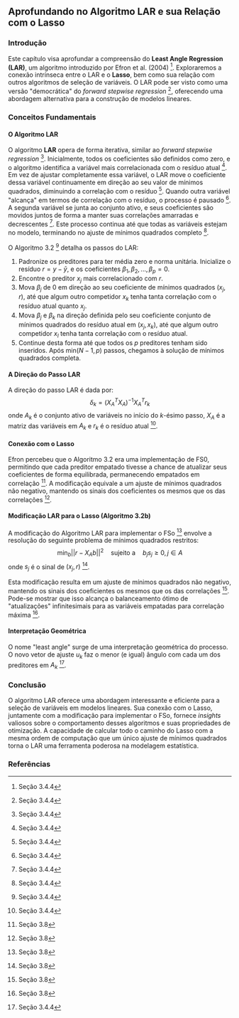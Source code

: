 ## Aprofundando no Algoritmo LAR e sua Relação com o Lasso

### Introdução
Este capítulo visa aprofundar a compreensão do **Least Angle Regression (LAR)**, um algoritmo introduzido por Efron et al. (2004) [^81]. Exploraremos a conexão intrínseca entre o LAR e o **Lasso**, bem como sua relação com outros algoritmos de seleção de variáveis. O LAR pode ser visto como uma versão "democrática" do *forward stepwise regression* [^81], oferecendo uma abordagem alternativa para a construção de modelos lineares.

### Conceitos Fundamentais
#### O Algoritmo LAR
O algoritmo **LAR** opera de forma iterativa, similar ao *forward stepwise regression* [^81].  Inicialmente, todos os coeficientes são definidos como zero, e o algoritmo identifica a variável mais correlacionada com o resíduo atual [^81]. Em vez de ajustar completamente essa variável, o LAR move o coeficiente dessa variável continuamente em direção ao seu valor de mínimos quadrados, diminuindo a correlação com o resíduo [^81]. Quando outra variável "alcança" em termos de correlação com o resíduo, o processo é pausado [^81]. A segunda variável se junta ao conjunto ativo, e seus coeficientes são movidos juntos de forma a manter suas correlações amarradas e decrescentes [^81]. Este processo continua até que todas as variáveis estejam no modelo, terminando no ajuste de mínimos quadrados completo [^81].

O Algoritmo 3.2 [^82] detalha os passos do LAR:
1.  Padronize os preditores para ter média zero e norma unitária. Inicialize o resíduo $r = y - \bar{y}$, e os coeficientes $\beta_1, \beta_2, ..., \beta_p = 0$.
2.  Encontre o preditor $x_j$ mais correlacionado com $r$.
3.  Mova $\beta_j$ de 0 em direção ao seu coeficiente de mínimos quadrados $(x_j, r)$, até que algum outro competidor $x_k$ tenha tanta correlação com o resíduo atual quanto $x_j$.
4.  Mova $\beta_j$ e $\beta_k$ na direção definida pelo seu coeficiente conjunto de mínimos quadrados do resíduo atual em $(x_j, x_k)$, até que algum outro competidor $x_l$ tenha tanta correlação com o resíduo atual.
5.  Continue desta forma até que todos os $p$ preditores tenham sido inseridos. Após min$(N-1, p)$ passos, chegamos à solução de mínimos quadrados completa.

#### A Direção do Passo LAR
A direção do passo LAR é dada por:
$$ \delta_k = (X_A^T X_A)^{-1} X_A^T r_k $$
onde $A_k$ é o conjunto ativo de variáveis no início do *k*-ésimo passo, $X_A$ é a matriz das variáveis em $A_k$ e $r_k$ é o resíduo atual [^82].

#### Conexão com o Lasso
Efron percebeu que o Algoritmo 3.2 era uma implementação de FS0, permitindo que cada preditor empatado tivesse a chance de atualizar seus coeficientes de forma equilibrada, permanecendo empatados em correlação [^88]. A modificação equivale a um ajuste de mínimos quadrados não negativo, mantendo os sinais dos coeficientes os mesmos que os das correlações [^88].

#### Modificação LAR para o Lasso (Algoritmo 3.2b)
A modificação do Algoritmo LAR para implementar o FSo [^88] envolve a resolução do seguinte problema de mínimos quadrados restritos:
$$ \min_b ||r - X_A b||^2 \quad \text{sujeito a} \quad b_j s_j \geq 0, j \in A $$
onde $s_j$ é o sinal de $(x_j, r)$ [^88].

Esta modificação resulta em um ajuste de mínimos quadrados não negativo, mantendo os sinais dos coeficientes os mesmos que os das correlações [^88]. Pode-se mostrar que isso alcança o balanceamento ótimo de "atualizações" infinitesimais para as variáveis empatadas para correlação máxima [^88].

#### Interpretação Geométrica
O nome "least angle" surge de uma interpretação geométrica do processo. O novo vetor de ajuste $u_k$ faz o menor (e igual) ângulo com cada um dos preditores em $A_k$ [^82].

### Conclusão
O algoritmo LAR oferece uma abordagem interessante e eficiente para a seleção de variáveis em modelos lineares. Sua conexão com o Lasso, juntamente com a modificação para implementar o FSo, fornece *insights* valiosos sobre o comportamento desses algoritmos e suas propriedades de otimização. A capacidade de calcular todo o caminho do Lasso com a mesma ordem de computação que um único ajuste de mínimos quadrados torna o LAR uma ferramenta poderosa na modelagem estatística.
### Referências
[^81]: Seção 3.4.4
[^82]: Seção 3.4.4
[^88]: Seção 3.8

<!-- END -->